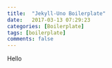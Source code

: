 ```yaml
---
title:  "Jekyll-Uno Boilerplate"
date:   2017-03-13 07:29:23
categories: [Boilerplate]
tags: [boilerplate]
comments: false
---
```


Hello